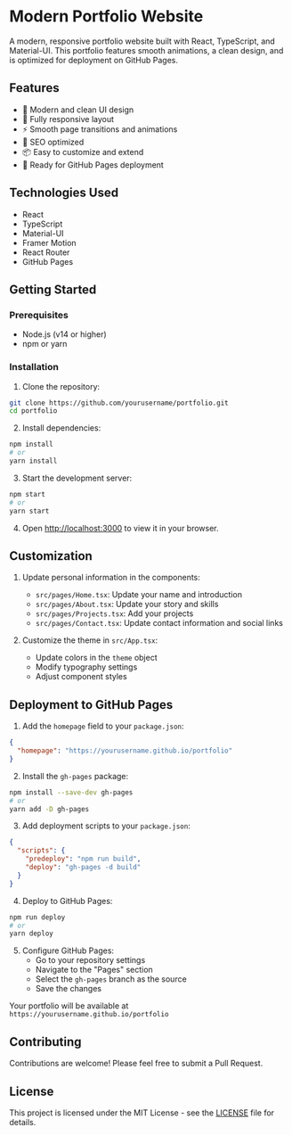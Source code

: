 # Modern Portfolio Website

A modern, responsive portfolio website built with React, TypeScript, and Material-UI. This portfolio features smooth animations, a clean design, and is optimized for deployment on GitHub Pages.

## Features

- 🎨 Modern and clean UI design
- 📱 Fully responsive layout
- ⚡ Smooth page transitions and animations
- 🎯 SEO optimized
- 📦 Easy to customize and extend
- 🚀 Ready for GitHub Pages deployment

## Technologies Used

- React
- TypeScript
- Material-UI
- Framer Motion
- React Router
- GitHub Pages

## Getting Started

### Prerequisites

- Node.js (v14 or higher)
- npm or yarn

### Installation

1. Clone the repository:

```bash
git clone https://github.com/yourusername/portfolio.git
cd portfolio
```

2. Install dependencies:

```bash
npm install
# or
yarn install
```

3. Start the development server:

```bash
npm start
# or
yarn start
```

4. Open [http://localhost:3000](http://localhost:3000) to view it in your browser.

## Customization

1. Update personal information in the components:

   - `src/pages/Home.tsx`: Update your name and introduction
   - `src/pages/About.tsx`: Update your story and skills
   - `src/pages/Projects.tsx`: Add your projects
   - `src/pages/Contact.tsx`: Update contact information and social links

2. Customize the theme in `src/App.tsx`:
   - Update colors in the `theme` object
   - Modify typography settings
   - Adjust component styles

## Deployment to GitHub Pages

1. Add the `homepage` field to your `package.json`:

```json
{
  "homepage": "https://yourusername.github.io/portfolio"
}
```

2. Install the `gh-pages` package:

```bash
npm install --save-dev gh-pages
# or
yarn add -D gh-pages
```

3. Add deployment scripts to your `package.json`:

```json
{
  "scripts": {
    "predeploy": "npm run build",
    "deploy": "gh-pages -d build"
  }
}
```

4. Deploy to GitHub Pages:

```bash
npm run deploy
# or
yarn deploy
```

5. Configure GitHub Pages:
   - Go to your repository settings
   - Navigate to the "Pages" section
   - Select the `gh-pages` branch as the source
   - Save the changes

Your portfolio will be available at `https://yourusername.github.io/portfolio`

## Contributing

Contributions are welcome! Please feel free to submit a Pull Request.

## License

This project is licensed under the MIT License - see the [LICENSE](LICENSE) file for details.
